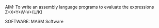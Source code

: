 
AIM: To write an assembly language programs to evaluate the expressions
Z=X*Y+W-V+(U/K)

SOFTWARE: MASM Software 
